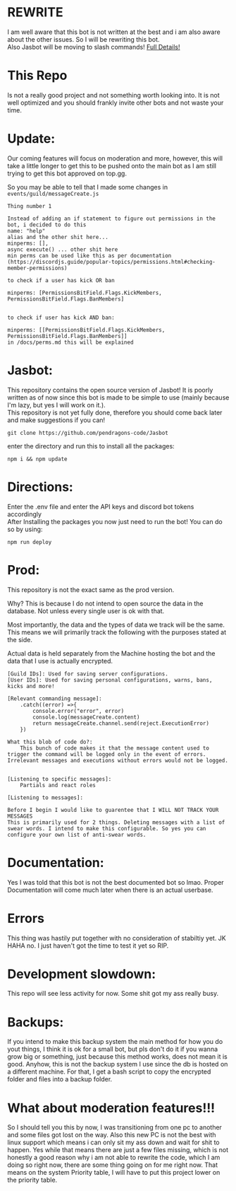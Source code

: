 # REWRITE
I am well aware that this bot is not written at the best and i am also aware about the other issues. So I will be rewriting this bot.				
Also Jasbot will be moving to slash commands!
[Full Details!](https://github.com/pendragons-code/Jasbot/blob/less-terrible/README.md)

# This Repo
Is not a really good project and not something worth looking into. It is not well optimized and you should frankly invite other bots and not waste your time. 
# Update:
Our coming features will focus on moderation and more, however, this will take a little longer to get this to be pushed onto the main bot as I am still trying to get this bot approved on top.gg.			


So you may be able to tell that I made some changes in `events/guild/messageCreate.js`
```
Thing number 1

Instead of adding an if statement to figure out permissions in the bot, i decided to do this
name: "help"
alias and the other shit here...
minperms: [],
async execute() ... other shit here
min perms can be used like this as per documentation (https://discordjs.guide/popular-topics/permissions.html#checking-member-permissions)

to check if a user has kick OR ban

minperms: [PermissionsBitField.Flags.KickMembers, PermissionsBitField.Flags.BanMembers]


to check if user has kick AND ban:

minperms: [[PermissionsBitField.Flags.KickMembers, PermissionsBitField.Flags.BanMembers]]
in /docs/perms.md this will be explained
```

# Jasbot:

This repository contains the open source version of Jasbot! It is poorly written as of now since this bot is made to be simple to use (mainly because I'm lazy, but yes I will work on it.).		
This repository is not yet fully done, therefore you should come back later and make suggestions if you can!		
		

```
git clone https://github.com/pendragons-code/Jasbot
```
enter the directory and run this to install all the packages:		
```
npm i && npm update
```

# Directions:
Enter the .env file and enter the API keys and discord bot tokens accordingly				
After Installing the packages you now just need to run the bot! You can do so by using:			
```
npm run deploy
```


# Prod:
This repository is not the exact same as the prod version.				

Why? This is because I do not intend to open source the data in the database. Not unless every single user is ok with that.					

Most importantly, the data and the types of data we track will be the same. This means we will primarily track the following with the purposes stated at the side.				

Actual data is held separately from the Machine hosting the bot and the data that I use is actually encrypted.					
```
[Guild IDs]: Used for saving server configurations.
[User IDs]: Used for saving personal configurations, warns, bans, kicks and more!

[Relevant commanding message]: 
	.catch((error) =>{
		console.error("error", error)
		console.log(messageCreate.content)
		return messageCreate.channel.send(reject.ExecutionError)
	})

What this blob of code do?:
	This bunch of code makes it that the message content used to trigger the command will be logged only in the event of errors. Irrelevant messages and executions without errors would not be logged.


[Listening to specific messages]:
	Partials and react roles

[Listening to messages]:

Before I begin I would like to guarentee that I WILL NOT TRACK YOUR MESSAGES
This is primarily used for 2 things. Deleting messages with a list of swear words. I intend to make this configurable. So yes you can configure your own list of anti-swear words.
```
# Documentation:
Yes I was told that this bot is not the best documented bot so lmao.
Proper Documentation will come much later when there is an actual userbase.

# Errors
This thing was hastily put together with no consideration of stabiltiy yet. JK HAHA no. I just haven't got the time to test it yet so RIP.

# Development slowdown:
This repo will see less activity for now. Some shit got my ass really busy.

# Backups:
If you intend to make this backup system the main method for how you do yout things, I think it is ok for a small bot, but pls don't do it if you wanna grow big or something, just because this method works, does not mean it is good. Anyhow, this is not the backup system I use since the db is hosted on a different machine. For that, I get a bash script to copy the encrypted folder and files into a backup folder.

# What about moderation features!!!
So I should tell you this by now, I was transitioning from one pc to another and some files got lost on the way. Also this new PC is not the best with linux support which means i can only sit my ass down and wait for shit to happen. Yes while that means there are just a few files missing, which is not honestly a good reason why i am not able to rewrite the code, which I am doing so right now, there are some thing going on for me right now. That means on the system Priority table, I will have to put this project lower on the priority table.
